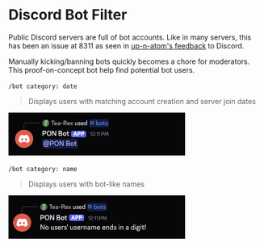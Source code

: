 # Discord Bot Filter

Public Discord servers are full of bot accounts. Like in many servers, this has been an issue at 8311 as seen in [up-n-atom's feedback](https://support.discord.com/hc/en-us/community/posts/24503488000919-Feature-Suggestion-Randomize-Onboarding-Answsers) to Discord.

Manually kicking/banning bots quickly becomes a chore for moderators. This proof-on-concept bot help find potential bot users.

`/bot category: date`

> Displays users with matching account creation and server join dates

![alt text](/images/date-cetegory.jpg)

`/bot category: name`

> Displays users with bot-like names

![alt text](/images/name-category.jpg)
